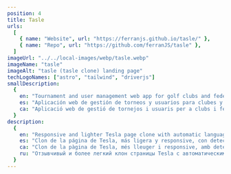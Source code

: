 ```yaml
---
position: 4
title: Tasle
urls:
  [
    { name: "Website", url: "https://ferranjs.github.io/tasle/" },
    { name: "Repo", url: "https://github.com/ferranJS/tasle" },
  ]
imageUrl: "../../local-images/webp/tasle.webp"
imageName: "tasle"
imageAlt: "tasle (tasle clone) landing page"
techLogoNames: ["astro", "tailwind", "driverjs"]
smallDescription:
  {
    en: "Tournament and user management web app for golf clubs and federations.",
    es: "Aplicación web de gestión de torneos y usuarios para clubes y federaciones de golf.",
    ca: "Aplicació web de gestió de tornejos i usuaris per a clubs i federacions de golf.",
  }
description:
  {
    en: "Responsive and lighter Tesla page clone with automatic language detection and region selection.",
    es: "Clon de la página de Tesla, más ligera y responsive, con detección automática de idioma y selección de regió.",
    ca: "Clon de la pàgina de Tesla, més lleuger i responsive, amb detecció automàtica d'idioma i selecció de regió.",
    ru: "Отзывчивый и более легкий клон страницы Tesla с автоматическим определением языка и выбором региона.",
  }
---
```

